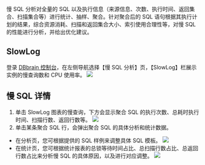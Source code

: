 慢 SQL 分析对全量的 SQL 以及执行信息（来源信息、次数、执行时间、返回集合、扫描集合等）进行统计、抽样、聚合。针对聚合后的 SQL 语句根据其执行计划的结果，综合资源消耗、扫描和返回集合大小、索引使用合理性等，对慢 SQL 的性能进行分析，并给出优化建议。

## SlowLog
登录 [DBbrain 控制台](https://console.cloud.tencent.com/dbbrain/slow-sql)，在左侧导航选择【慢 SQL 分析】页，【SlowLog】栏展示实例的慢查询数和 CPU 使用率。
![](https://main.qcloudimg.com/raw/c0c4fd863d8eb1b13acbe6a39e2cac6c.png)

## 慢 SQL 详情
1. 单击 SlowLog 图表的慢查询，下方会显示聚合 SQL 的执行次数、总耗时执行时间、扫描行数、返回行数等。
![](https://main.qcloudimg.com/raw/dbd937a104de30de51d9816707e1608d.png)
2. 单击某条聚合 SQL 行，会弹出聚合 SQL 的具体分析和统计数据。
 - 在分析页，您可根据提供的 SQL 样例来调整具体 SQL 模板。
![](https://main.qcloudimg.com/raw/0017b7d17bdf2562003aab7e83e437b3.png)
 - 在统计页，您可根据统计报表的总锁等待时间占比、总扫描行数占比、总返回行数占比来分析慢 SQL 的具体原因，以及进行对应调整。
 ![](https://main.qcloudimg.com/raw/0753c04e985d5ca2930e023ed04f1813.png)
